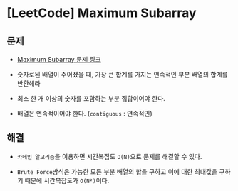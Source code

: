 # [LeetCode] Maximum Subarray

## 문제

- [Maximum Subarray 문제 링크](https://leetcode.com/problems/maximum-subarray/)

- 숫자로된 배열이 주어졌을 때, 가장 큰 합계를 가지는 연속적인 부분 배열의 합계를 반환해라

- 최소 한 개 이상의 숫자를 포함하는 부분 집합이어야 한다.

- 배열은 연속적이어야 한다. (`contiguous` : 연속적인)



## 해결

- `카데인 알고리즘`을 이용하면 시간복잡도 `O(N)`으로 문제를 해결할 수 있다.

- `Brute Force`방식은 가능한 모든 부분 배열의 합을 구하고 이에 대한 최대값을 구하기 때문에 시간복잡도가 `O(N²)`이다.

